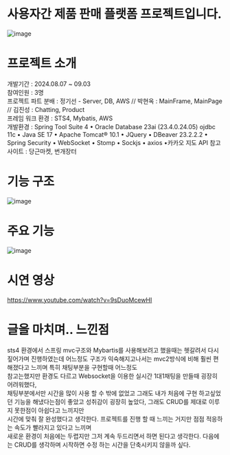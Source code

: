 # 사용자간 제품 판매 플랫폼 프로젝트입니다.
![image](https://github.com/user-attachments/assets/81a1cd45-e816-4d27-8c3a-ce3c3a119186)

# 프로젝트 소개

개발기간 : 2024.08.07 ~ 09.03  
참여인원 : 3명  
프로젝트 파트 분배 : 정기선 - Server, DB, AWS // 박현옥 : MainFrame, MainPage // 김진성 : Chatting, Product   
프레임 워크 환경 : STS4, Mybatis, AWS   
개발환경 : Spring Tool Suite 4 • Oracle Database 23ai (23.4.0.24.05) ojdbc 11c • Java SE 17 • Apache Tomcat® 10.1 • JQuery • DBeaver 23.2.2.2 • Spring Security • WebSocket • Stomp • Sockjs • axios •카카오 지도 API
참고사이트 : 당근마켓, 번개장터    
    
# 기능 구조
![image](https://github.com/user-attachments/assets/767a0a53-f358-4fb6-8042-4c3510346a7b)

# 주요 기능  
![image](https://github.com/user-attachments/assets/5275b289-7d62-452f-b02d-22d4b82d8640)

# 시연 영상   
https://www.youtube.com/watch?v=9sDuoMcewHI  

# 글을 마치며.. 느낀점
sts4 환경에서 스프링 mvc구조와 Mybartis를 사용해보려고 했을때는 헷갈려서 다시 짚어가며 진행하였는데 
어느정도 구조가 익숙해지고나서는 mvc2방식에 비해 훨씬 편해졌다고 느끼며 특히 채팅부분을 구현할때 어느정도  
참고는했지만 환경도 다르고 Websocket을 이용한 실시간 1대1채팅을 만들때 굉장히 어려워했다,  
채팅부분에서만 시간을 많이 사용 할 수 밖에 없었고 그래도 내가 처음에 구현  하고싶었던 기능을
해냈다는점이 좋았고 성취감이 굉장히 높았다, 그래도 CRUD를 제대로 이루지 못한점이 아쉽다고 느끼지만  
시간에 맞춰 잘 완성했다고 생각한다. 프로젝트를 진행 할 때 느끼는 거지만 점점 적응하는 속도가 빨라지고 있다고 느끼며  
새로운 환경이 처음에는 두렵지만 그저 계속 두드리면서 하면 된다고 생각한다. 다음에는 CRUD를 생각하며 시작하면 수정 하는 시간을 단축시키지 않을까 싶다.  
